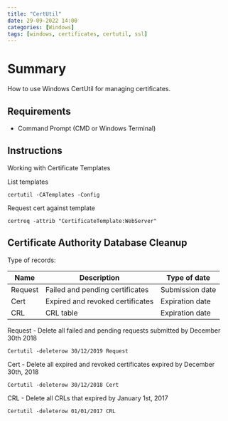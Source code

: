 ```yaml
---
title: "CertUtil"
date: 29-09-2022 14:00
categories: [Windows]
tags: [windows, certificates, certutil, ssl]
---
```



# Summary 
How to use Windows CertUtil for managing certificates.


## Requirements
* Command Prompt (CMD or Windows Terminal)

## Instructions

Working with Certificate Templates

List templates
```dos
certutil -CATemplates -Config 
```

Request cert against template
```dos
certreq -attrib "CertificateTemplate:WebServer"
```

## Certificate Authority Database Cleanup

Type of records:

| Name      | Description | Type of date |
| ----------- | ----------- | ----------- |
| Request      | Failed and pending certificates | Submission date |
| Cert   | Expired and revoked certificates | Expiration date |
| CRL | CRL table | Expiration date |

Request - Delete all failed and pending requests submitted by December 30th 2018
```dos
Certutil -deleterow 30/12/2019 Request
```
Cert - Delete all expired and revoked certificates expired by December 30th, 2018
```dos
Certutil -deleterow 30/12/2018 Cert
```

CRL - Delete all CRLs that expired by January 1st, 2017
```dos
Certutil -deleterow 01/01/2017 CRL
```